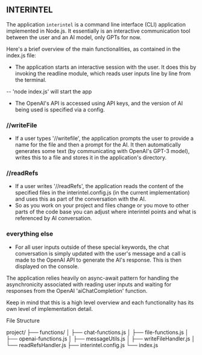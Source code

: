 ## INTERINTEL

The application `interintel` is a command line interface (CLI) application implemented in Node.js. It essentially is an interactive communication tool between the user and an AI model, only GPTs for now.

Here's a brief overview of the main functionalities, as contained in the index.js file:

- The application starts an interactive session with the user. It does this by invoking the readline module, which reads user inputs line by line from the terminal.

-- 'node index.js' will start the app
  
- The OpenAI's API is accessed using API keys, and the version of AI being used is specified via a config. 

### //writeFile
- If a user types '//writefile', the application prompts the user to provide a name for the file and then a prompt for the AI. It then automatically generates some text (by communicating with OpenAI's GPT-3 model), writes this to a file and stores it in the application's directory. 
  
### //readRefs
- If a user writes '//readRefs', the application reads the content of the specified files in the interintel.config.js (in the current implementation) and uses this as part of the conversation with the AI.
- So as you work on your project and files change or you move to other parts of the code base you can adjust where interintel points and what is referenced by AI conversation.

### everything else
- For all user inputs outside of these special keywords, the chat conversation is simply updated with the user's message and a call is made to the OpenAI API to generate the AI's response. This is then displayed on the console. 

The application relies heavily on async-await pattern for handling the asynchronicity associated with reading user inputs and waiting for responses from the OpenAI 'aiChatCompletion' function. 

Keep in mind that this is a high level overview and each functionality has its own level of implementation detail.

File Structure

project/
├── functions/
│   ├── chat-functions.js
│   ├── file-functions.js
│   ├── openai-functions.js
│   ├── messageUtils.js
│   ├── writeFileHandler.js
│   └── readRefsHandler.js
├── interintel.config.js
└── index.js